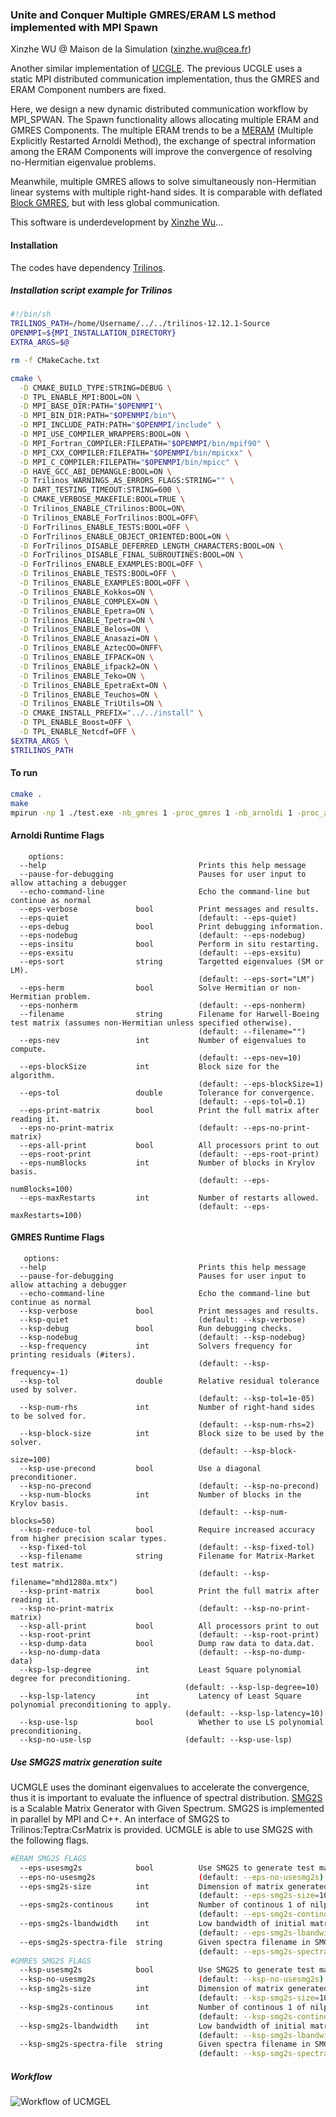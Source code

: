 ### Unite and Conquer Multiple GMRES/ERAM LS method implemented with MPI Spawn

Xinzhe WU @ Maison de la Simulation (xinzhe.wu@cea.fr)

Another similar implementation of [UCGLE](https://github.com/brunowu/UCGLE). The previous UCGLE uses a static MPI distributed communication implementation, thus the GMRES and ERAM Component numbers are fixed.

Here, we design a new dynamic distributed communication workflow by MPI_SPWAN. The Spawn functionality allows allocating multiple ERAM and GMRES Components. The multiple ERAM trends to be a [MERAM](https://epubs.siam.org/doi/10.1137/S1064827500366082) (Multiple Explicitly Restarted Arnoldi Method), the exchange of spectral information among the ERAM Components will improve the convergence of resolving no-Hermitian eigenvalue problems.

Meanwhile, multiple GMRES allows to solve simultaneously non-Hermitian linear systems with multiple right-hand sides. It is comparable with deflated [Block GMRES](http://www.sam.math.ethz.ch/~mhg/pub/delhipap.pdf), but with less global communication.

This software is underdevelopment by [Xinzhe Wu](https://brunowu.github.io/)...

#### Installation
The codes have dependency [Trilinos](https://trilinos.org).

##### Installation script example for Trilinos
```bash
#!/bin/sh
TRILINOS_PATH=/home/Username/../../trilinos-12.12.1-Source
OPENMPI=${MPI_INSTALLATION_DIRECTORY}
EXTRA_ARGS=$@

rm -f CMakeCache.txt

cmake \
  -D CMAKE_BUILD_TYPE:STRING=DEBUG \
  -D TPL_ENABLE_MPI:BOOL=ON \
  -D MPI_BASE_DIR:PATH="$OPENMPI"\
  -D MPI_BIN_DIR:PATH="$OPENMPI/bin"\
  -D MPI_INCLUDE_PATH:PATH="$OPENMPI/include" \
  -D MPI_USE_COMPILER_WRAPPERS:BOOL=ON \
  -D MPI_Fortran_COMPILER:FILEPATH="$OPENMPI/bin/mpif90" \
  -D MPI_CXX_COMPILER:FILEPATH="$OPENMPI/bin/mpicxx" \
  -D MPI_C_COMPILER:FILEPATH="$OPENMPI/bin/mpicc" \
  -D HAVE_GCC_ABI_DEMANGLE:BOOL=ON \
  -D Trilinos_WARNINGS_AS_ERRORS_FLAGS:STRING="" \
  -D DART_TESTING_TIMEOUT:STRING=600 \
  -D CMAKE_VERBOSE_MAKEFILE:BOOL=TRUE \
  -D Trilinos_ENABLE_CTrilinos:BOOL=ON\
  -D Trilinos_ENABLE_ForTrilinos:BOOL=OFF\
  -D ForTrilinos_ENABLE_TESTS:BOOL=OFF \
  -D ForTrilinos_ENABLE_OBJECT_ORIENTED:BOOL=ON \
  -D ForTrilinos_DISABLE_DEFERRED_LENGTH_CHARACTERS:BOOL=ON \
  -D ForTrilinos_DISABLE_FINAL_SUBROUTINES:BOOL=ON \
  -D ForTrilinos_ENABLE_EXAMPLES:BOOL=OFF \
  -D Trilinos_ENABLE_TESTS:BOOL=OFF \
  -D Trilinos_ENABLE_EXAMPLES:BOOL=OFF \
  -D Trilinos_ENABLE_Kokkos=ON \
  -D Trilinos_ENABLE_COMPLEX=ON \
  -D Trilinos_ENABLE_Epetra=ON \
  -D Trilinos_ENABLE_Tpetra=ON \
  -D Trilinos_ENABLE_Belos=ON \
  -D Trilinos_ENABLE_Anasazi=ON \
  -D Trilinos_ENABLE_AztecOO=ONFF\
  -D Trilinos_ENABLE_IFPACK=ON \
  -D Trilinos_ENABLE_ifpack2=ON \
  -D Trilinos_ENABLE_Teko=ON \
  -D Trilinos_ENABLE_EpetraExt=ON \
  -D Trilinos_ENABLE_Teuchos=ON \
  -D Trilinos_ENABLE_TriUtils=ON \
  -D CMAKE_INSTALL_PREFIX="../../install" \
  -D TPL_ENABLE_Boost=OFF \
  -D TPL_ENABLE_Netcdf=OFF \
$EXTRA_ARGS \
$TRILINOS_PATH
```

#### To run

```bash
cmake .
make
mpirun -np 1 ./test.exe -nb_gmres 1 -proc_gmres 1 -nb_arnoldi 1 -proc_arnoldi 1 -gmres_exec ./gmres.exe -arnoldi_exec ./arnoldi.exe -lsqr_exec ./lsqr.exe --filename=\"mhd1280a.mtx\" --eps-quiet --eps-nodebug --eps-exsitu --eps-sort=\"LM\" --eps-nonherm --eps-nev=10 --eps-blockSize=1 --eps-tol=0.1 --eps-no-print-matrix --eps-all-print --eps-numBlocks=20 --eps-maxRestarts=50 --ksp-filename=\"mhd1280a.mtx\" --ksp-nodebug --ksp-frequency=10 --ksp-tol=1e-05 --ksp-num-rhs=2 --ksp-block-size=2 --ksp-no-precond --ksp-num-blocks=20 --ksp-fixed-tol --ksp-no-print-matrix --ksp-all-print --ksp-no-dump-data --ksp-lsp-degree=1 --ksp-lsp-latency=1 --ksp-use-lsp > test.txt
```

#### Arnoldi Runtime Flags

```
    options:
  --help                                  Prints this help message
  --pause-for-debugging                   Pauses for user input to allow attaching a debugger
  --echo-command-line                     Echo the command-line but continue as normal
  --eps-verbose             bool          Print messages and results.
  --eps-quiet                             (default: --eps-quiet)
  --eps-debug               bool          Print debugging information.
  --eps-nodebug                           (default: --eps-nodebug)
  --eps-insitu              bool          Perform in situ restarting.
  --eps-exsitu                            (default: --eps-exsitu)
  --eps-sort                string        Targetted eigenvalues (SM or LM).
                                          (default: --eps-sort="LM")
  --eps-herm                bool          Solve Hermitian or non-Hermitian problem.
  --eps-nonherm                           (default: --eps-nonherm)
  --filename                string        Filename for Harwell-Boeing test matrix (assumes non-Hermitian unless specified otherwise).
                                          (default: --filename="")
  --eps-nev                 int           Number of eigenvalues to compute.
                                          (default: --eps-nev=10)
  --eps-blockSize           int           Block size for the algorithm.
                                          (default: --eps-blockSize=1)
  --eps-tol                 double        Tolerance for convergence.
                                          (default: --eps-tol=0.1)
  --eps-print-matrix        bool          Print the full matrix after reading it.
  --eps-no-print-matrix                   (default: --eps-no-print-matrix)
  --eps-all-print           bool          All processors print to out
  --eps-root-print                        (default: --eps-root-print)
  --eps-numBlocks           int           Number of blocks in Krylov basis.
                                          (default: --eps-numBlocks=100)
  --eps-maxRestarts         int           Number of restarts allowed.
                                          (default: --eps-maxRestarts=100)
```


#### GMRES Runtime Flags

```
   options:
  --help                                  Prints this help message
  --pause-for-debugging                   Pauses for user input to allow attaching a debugger
  --echo-command-line                     Echo the command-line but continue as normal
  --ksp-verbose             bool          Print messages and results.
  --ksp-quiet                             (default: --ksp-verbose)
  --ksp-debug               bool          Run debugging checks.
  --ksp-nodebug                           (default: --ksp-nodebug)
  --ksp-frequency           int           Solvers frequency for printing residuals (#iters).
                                          (default: --ksp-frequency=-1)
  --ksp-tol                 double        Relative residual tolerance used by solver.
                                          (default: --ksp-tol=1e-05)
  --ksp-num-rhs             int           Number of right-hand sides to be solved for.
                                          (default: --ksp-num-rhs=2)
  --ksp-block-size          int           Block size to be used by the solver.
                                          (default: --ksp-block-size=100)
  --ksp-use-precond         bool          Use a diagonal preconditioner.
  --ksp-no-precond                        (default: --ksp-no-precond)
  --ksp-num-blocks          int           Number of blocks in the Krylov basis.
                                          (default: --ksp-num-blocks=50)
  --ksp-reduce-tol          bool          Require increased accuracy from higher precision scalar types.
  --ksp-fixed-tol                         (default: --ksp-fixed-tol)
  --ksp-filename            string        Filename for Matrix-Market test matrix.
                                          (default: --ksp-filename="mhd1280a.mtx")
  --ksp-print-matrix        bool          Print the full matrix after reading it.
  --ksp-no-print-matrix                   (default: --ksp-no-print-matrix)
  --ksp-all-print           bool          All processors print to out
  --ksp-root-print                        (default: --ksp-root-print)
  --ksp-dump-data           bool          Dump raw data to data.dat.
  --ksp-no-dump-data                      (default: --ksp-no-dump-data)
  --ksp-lsp-degree          int           Least Square polynomial degree for preconditioning.
                                       (default: --ksp-lsp-degree=10)
  --ksp-lsp-latency         int           Latency of Least Square polynomial preconditioning to apply.
                                       (default: --ksp-lsp-latency=10)
  --ksp-use-lsp             bool          Whether to use LS polynomial preconditioning.
  --ksp-no-use-lsp                     (default: --ksp-use-lsp)
```

##### Use SMG2S matrix generation suite
UCMGLE uses the dominant eigenvalues to accelerate the convergence, thus it is important to evaluate the influence of spectral distribution. [SMG2S](https://github.com/brunowu/SMG2S) is a Scalable Matrix Generator with Given Spectrum. SMG2S is implemented in parallel by MPI and C++. An interface of SMG2S to Trilinos:Teptra:CsrMatrix is provided. UCMGLE is able to use SMG2S with the following flags.

```bash
#ERAM SMG2S FLAGS
  --eps-usesmg2s            bool          Use SMG2S to generate test matrix.
  --eps-no-usesmg2s                       (default: --eps-no-usesmg2s)
  --eps-smg2s-size          int           Dimension of matrix generated by SMG2S.
                                          (default: --eps-smg2s-size=10)
  --eps-smg2s-continous     int           Number of continous 1 of nilpotent matrix in SMG2S.
                                          (default: --eps-smg2s-continous=4)
  --eps-smg2s-lbandwidth    int           Low bandwidth of initial matrix in SMG2S.
                                          (default: --eps-smg2s-lbandwidth=4)
  --eps-smg2s-spectra-file  string        Given spectra filename in SMG2S.
                                          (default: --eps-smg2s-spectra-file=" ")
#GMRES SMG2S FLAGS
  --ksp-usesmg2s            bool          Use SMG2S to generate test matrix.
  --ksp-no-usesmg2s                       (default: --ksp-no-usesmg2s)
  --ksp-smg2s-size          int           Dimension of matrix generated by SMG2S.
                                          (default: --ksp-smg2s-size=10)
  --ksp-smg2s-continous     int           Number of continous 1 of nilpotent matrix in SMG2S.
                                          (default: --ksp-smg2s-continous=4)
  --ksp-smg2s-lbandwidth    int           Low bandwidth of initial matrix in SMG2S.
                                          (default: --ksp-smg2s-lbandwidth=4)
  --ksp-smg2s-spectra-file  string        Given spectra filename in SMG2S.
                                          (default: --ksp-smg2s-spectra-file=" ")
```
##### Workflow

![Workflow of UCMGEL](workflow.jpg)

